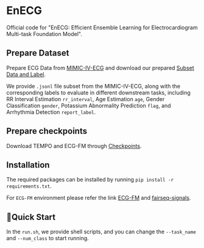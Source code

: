 # EnECG
Official code for "EnECG: Efficient Ensemble Learning for Electrocardiogram Multi-task Foundation Model".

## Prepare Dataset
Prepare ECG Data from [MIMIC-IV-ECG](https://physionet.org/content/mimic-iv-ecg/1.0/) and download our prepared [Subset Data and Label](https://drive.google.com/drive/folders/1IkHkwa0HUbxmieBHMPd-VRdYQJbKLm3P?usp=share_link).

We provide `.jsonl` file subset from the MIMIC-IV-ECG, along with the corresponding labels to evaluate in different downstream tasks, including RR Interval Estimation `rr_interval`, Age Estimation `age`, Gender Classification `gender`, Potassium Abnormality Prediction `flag`, and Arrhythmia Detection `report_label`.

## Prepare checkpoints
Download TEMPO and ECG-FM through [Checkpoints](https://drive.google.com/drive/folders/19yAkDf2yFHaWQ0cDp3McuMsFtl1c4aSY?usp=share_link).

## Installation
The required packages can be installed by running `pip install -r requirements.txt`.

For `ECG-FM` environment please refer the link [ECG-FM](https://github.com/bowang-lab/ECG-FM) and [fairseq-signals](https://github.com/Jwoo5/fairseq-signals).

## 🚀Quick Start
In the `run.sh`, we provide shell scripts, and you can change the `--task_name` and `--num_class` to start running.

